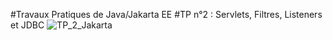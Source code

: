 #Travaux Pratiques de Java/Jakarta EE
#TP n°2 : Servlets, Filtres, Listeners et JDBC
![TP_2_Jakarta](https://github.com/Med-Kdr/TP2_KADAR_AHMED_M2I/assets/111767928/5ac8c4fb-077a-4b34-97eb-79a2d49e11e3)
